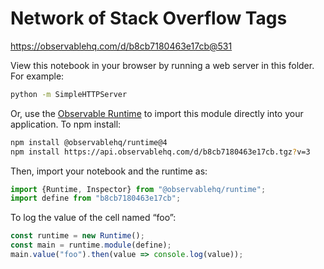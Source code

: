 # Network of Stack Overflow Tags

https://observablehq.com/d/b8cb7180463e17cb@531

View this notebook in your browser by running a web server in this folder. For
example:

~~~sh
python -m SimpleHTTPServer
~~~

Or, use the [Observable Runtime](https://github.com/observablehq/runtime) to
import this module directly into your application. To npm install:

~~~sh
npm install @observablehq/runtime@4
npm install https://api.observablehq.com/d/b8cb7180463e17cb.tgz?v=3
~~~

Then, import your notebook and the runtime as:

~~~js
import {Runtime, Inspector} from "@observablehq/runtime";
import define from "b8cb7180463e17cb";
~~~

To log the value of the cell named “foo”:

~~~js
const runtime = new Runtime();
const main = runtime.module(define);
main.value("foo").then(value => console.log(value));
~~~
